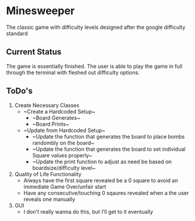# Minesweeper
The classic game with difficulty levels designed after the google difficulty standard

## Current Status
  The game is essentially finished. The user is able to play the game in full through the terminal with fleshed out difficulty options.

## ToDo's
1. Create Necessary Classes
   - ~Create a Hardcoded Setup~
       - ~Board Generates~
       - ~Board Prints~
   - ~Update from Hardcoded Setup~
       - ~Update the function that generates the board to place bombs randombly on the board~
       - ~Update the function that generates the board to set individual Square values properly~
       - ~Update the print function to adjust as need be based on boardsize/difficulty level~
2. Quality of Life Functionality
   - Always have the first square revealed be a 0 square to avoid an immediate Game Over/unfair start
   - Have any consecutive/touching 0 sqaures revealed when a the user reveals one manually
3. GUI
   - I don't really wanna do this, but I'll get to it eventually

